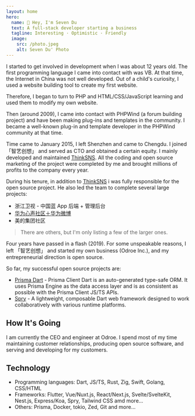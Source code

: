 ```yaml
---
layout: home
hero:
  name: 🫧 Hey, I'm Seven Du
  text: A full-stack developer starting a business
  tagline: Interesting · Optimistic · Friendly
  image:
    src: /photo.jpeg
    alt: Seven Du' Photo
---
```


<style>
.VPHome .VPHero .VPImage {
  @apply rounded-3xl shadow;
}

.VPHome .VPFeatures .VPFeature {
  @apply hover:shadow-2xl hover:shadow-indigo-500/40;
}

.VPHome .VPFeatures .VPFeature .feature-link {
  @apply inline-block w-full text-right text-blue-400 mt-2;
}
</style>

<script setup>
import { VPTeamPageTitle } from 'vitepress/theme';
</script>

<VPTeamPageTitle>
  <template #title>Self-Introduction</template>
  <template #lead>Born in December 1993, enjoys coding, anime, and games</template>
</VPTeamPageTitle>

I started to get involved in development when I was about 12 years old.
The first programming language I came into contact with was VB. At that time,
the Internet in China was not well developed. Out of a child's curiosity,
I used a website building tool to create my first website.

Therefore, I began to turn to PHP and HTML/CSS/JavaScript learning and used
them to modify my own website.

Then (around 2009), I came into contact with PHPWind (a forum building project)
and have been making plug-ins and templates in the community.
I became a well-known plug-in and template developer in the PHPWind community at that time.

Time came to January 2015, I left Shenzhen and came to Chengdu.
I joined 「智艺创想」 and served as CTO and obtained a certain equity.
I mainly developed and maintained [ThinkSNS](https://thinksns.com).
All the coding and open source marketing of the project were completed
by me and brought millions of profits to the company every year.

During his tenure, in addition to [ThinkSNS](https://thinksns.com)
i was fully responsible for the open source project.
He also led the team to complete several large projects:

* 浙江卫视 - 中国蓝 App 后端 + 管理后台
* [华为心声社区＋华为微博](https://xinsheng.huawei.com)
* 美的集团社区

> There are others, but I'm only listing a few of the larger ones.

Four years have passed in a flash (2019). For some unspeakable reasons,
I left 「智艺创想」 and started my own business (Odroe Inc.), and my entrepreneurial direction is open source.

So far, my successful open source projects are:

* [Prisma Dart](https://prisma.pub) - Prisma Client Dart is an auto-generated type-safe ORM. It uses Prisma Engine as the data access layer and is as consistent as possible with the Prisma Client JS/TS APIs.
* [Spry](https://spry.fun) - A lightweight, composable Dart web framework designed to work collaboratively with various runtime platforms.

## How It's Going

I am currently the CEO and engineer at Odroe. I spend most of my time
maintaining customer relationships, producing open source software,
and serving and developing for my customers.

## Technology

* Programming languages: Dart, JS/TS, Rust, Zig, Swift, Golang, CSS/HTML
* Frameworks: Flutter, Vue/Nuxt.js, React/Next.js, Svelte/SvelteKit, Nest.js, Express/Koa, Spry, Tailwind CSS amd more...
* Others: Prisma, Docker, tokio, Zed, Git and more...
